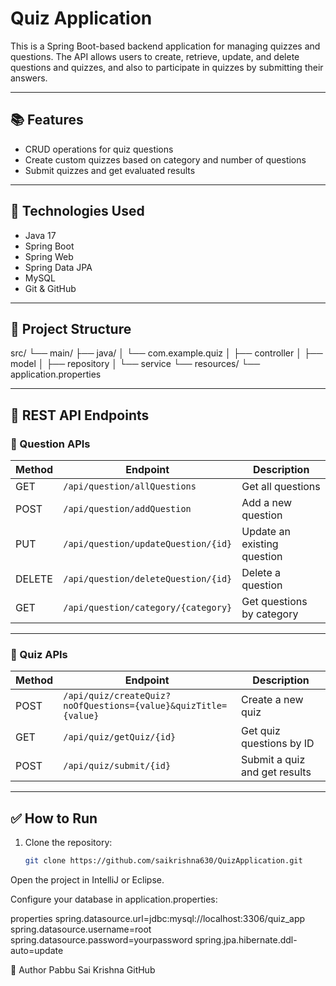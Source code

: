 # Quiz Application

This is a Spring Boot-based backend application for managing quizzes and questions. The API allows users to create, retrieve, update, and delete questions and quizzes, and also to participate in quizzes by submitting their answers.

---

## 📚 Features

- CRUD operations for quiz questions
- Create custom quizzes based on category and number of questions
- Submit quizzes and get evaluated results

---

## 🧠 Technologies Used

- Java 17
- Spring Boot
- Spring Web
- Spring Data JPA
- MySQL
- Git & GitHub

---

## 📁 Project Structure
src/
└── main/
├── java/
│ └── com.example.quiz
│ ├── controller
│ ├── model
│ ├── repository
│ └── service
└── resources/
└── application.properties

---

## 🔌 REST API Endpoints

### 📄 Question APIs

| Method | Endpoint                                   | Description                    |
|--------|--------------------------------------------|--------------------------------|
| GET    | `/api/question/allQuestions`               | Get all questions              |
| POST   | `/api/question/addQuestion`                | Add a new question             |
| PUT    | `/api/question/updateQuestion/{id}`        | Update an existing question    |
| DELETE | `/api/question/deleteQuestion/{id}`        | Delete a question              |
| GET    | `/api/question/category/{category}`        | Get questions by category      |

---

### 📝 Quiz APIs

| Method | Endpoint                                                                 | Description                     |
|--------|--------------------------------------------------------------------------|---------------------------------|
| POST   | `/api/quiz/createQuiz?noOfQuestions={value}&quizTitle={value}`           | Create a new quiz               |
| GET    | `/api/quiz/getQuiz/{id}`                                                 | Get quiz questions by ID        |
| POST   | `/api/quiz/submit/{id}`                                                  | Submit a quiz and get results   |

---

## ✅ How to Run

1. Clone the repository:
   ```bash
   git clone https://github.com/saikrishna630/QuizApplication.git
Open the project in IntelliJ or Eclipse.

Configure your database in application.properties:

properties
spring.datasource.url=jdbc:mysql://localhost:3306/quiz_app
spring.datasource.username=root
spring.datasource.password=yourpassword
spring.jpa.hibernate.ddl-auto=update

🙌 Author
Pabbu Sai Krishna
GitHub
